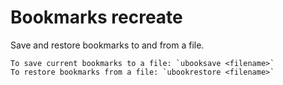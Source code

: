 Bookmarks recreate
==================

Save and restore bookmarks to and from a file.

	To save current bookmarks to a file: `ubooksave <filename>`
	To restore bookmarks from a file: `ubookrestore <filename>`
